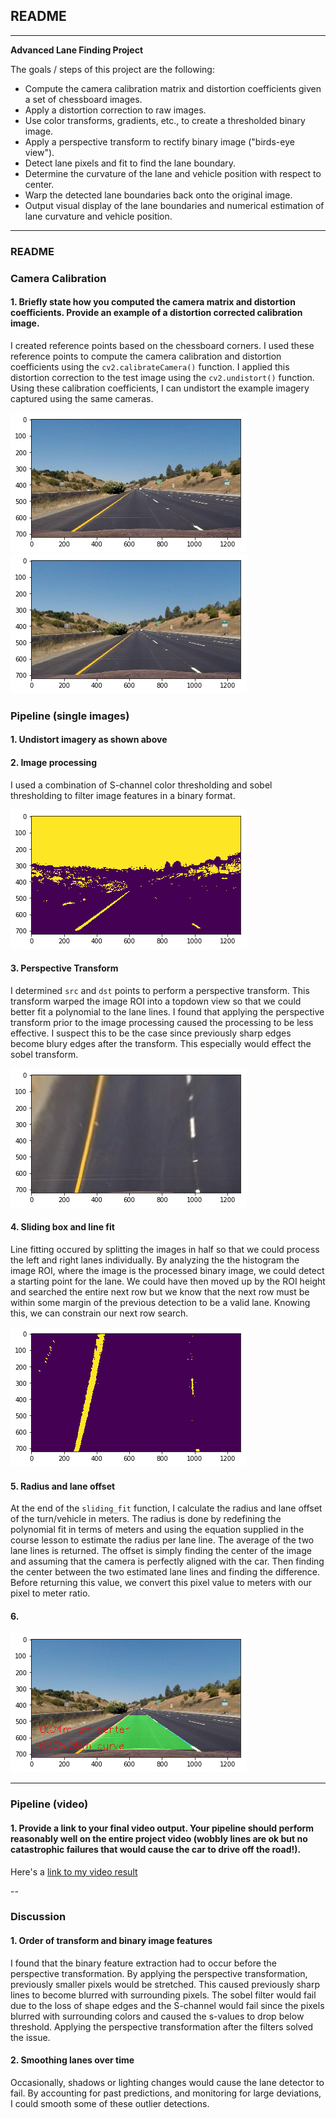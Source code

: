 ## README 

---

**Advanced Lane Finding Project**

The goals / steps of this project are the following:

* Compute the camera calibration matrix and distortion coefficients given a set of chessboard images.
* Apply a distortion correction to raw images.
* Use color transforms, gradients, etc., to create a thresholded binary image.
* Apply a perspective transform to rectify binary image ("birds-eye view").
* Detect lane pixels and fit to find the lane boundary.
* Determine the curvature of the lane and vehicle position with respect to center.
* Warp the detected lane boundaries back onto the original image.
* Output visual display of the lane boundaries and numerical estimation of lane curvature and vehicle position.


---

### README

### Camera Calibration

#### 1. Briefly state how you computed the camera matrix and distortion coefficients. Provide an example of a distortion corrected calibration image.

I created reference points based on the  chessboard corners. I used these reference points to compute the camera calibration and distortion coefficients using the `cv2.calibrateCamera()` function.  I applied this distortion correction to the test image using the `cv2.undistort()` function. Using these calibration coefficients, I can undistort the example imagery captured using the same cameras.

![distorted](https://github.com/WarrenGreen/CarND-Advanced-Lane-Lines/blob/master/output_images/distorted.png)
![undistorted](https://github.com/WarrenGreen/CarND-Advanced-Lane-Lines/blob/master/output_images/undistorted.png)

### Pipeline (single images)

#### 1. Undistort imagery as shown above

#### 2. Image processing

I used a combination of S-channel color thresholding and sobel thresholding to filter image features in a binary format.

![processed](output_images/processed.png)

#### 3. Perspective Transform

I determined `src` and `dst` points to perform a perspective transform. This transform warped the image ROI into a topdown view so that we could better fit a polynomial to the lane lines. I found that applying the perspective transform prior to the image processing caused the processing to be less effective. I suspect this to be the case since previously sharp edges become blury edges after the transform. This especially would effect the sobel transform.

![topdown](output_images/topdown.png)

#### 4. Sliding box and line fit

Line fitting occured by splitting the images in half so that we could process the left and right lanes individually. By analyzing the the histogram the image ROI, where the image is the processed binary image, we could detect a starting point for the lane. We could have then moved up by the ROI height and searched the entire next row but we know that the next row must be within some margin of the previous detection to be a valid lane. Knowing this, we can constrain our next row search. 

![top_down_processed](output_images/top_down_processed.png)


#### 5. Radius and lane offset

At the end of the `sliding_fit` function, I calculate the radius and lane offset of the turn/vehicle in meters. The radius is done by redefining the polynomial fit in terms of meters and using the equation supplied in the course lesson to estimate the radius per lane line. The average of the two lane lines is returned. The offset is simply finding the center of the image and assuming that the camera is perfectly aligned with the car. Then finding the center between the two estimated lane lines and finding the difference. Before returning this value, we convert this pixel value to meters with our pixel to meter ratio.


#### 6.



![final](output_images/final.png)

---

### Pipeline (video)

#### 1. Provide a link to your final video output.  Your pipeline should perform reasonably well on the entire project video (wobbly lines are ok but no catastrophic failures that would cause the car to drive off the road!).

Here's a [link to my video result](https://github.com/WarrenGreen/CarND-Advanced-Lane-Lines/blob/master/project_video_solved.avi)


--

### Discussion

#### 1. Order of transform and binary image features

I found that the binary feature extraction had to occur before the perspective transformation. By applying the perspective transformation, previously smaller pixels would be stretched. This caused previously sharp lines to become blurred with surrounding pixels. The sobel filter would fail due to the loss of shape edges and the S-channel would fail since the pixels blurred with surrounding colors and caused the s-values to drop below threshold. Applying the perspective transformation after the filters solved the issue.

#### 2. Smoothing lanes over time

Occasionally, shadows or lighting changes would cause the lane detector to fail. By accounting for past predictions, and monitoring for large deviations, I could smooth some of these outlier detections.